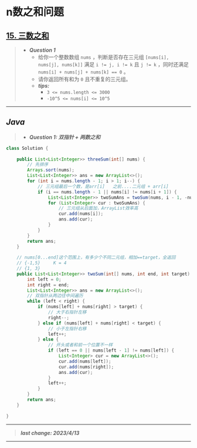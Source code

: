 # n数之和问题

## [15. 三数之和](https://leetcode.cn/problems/3sum/)

> - ***Question 1***
>   - 给你一个整数数组 `nums` ，判断是否存在三元组 `[nums[i], nums[j], nums[k]]` 满足 `i != j, i != k` 且 `j != k` ，同时还满足 `nums[i] + nums[j] + nums[k] == 0` 。
>   - 请你返回所有和为 `0` 且不重复的三元组。
>   - ***tips:***
>     - `3 <= nums.length <= 3000`
>     - `-10^5 <= nums[i] <= 10^5`

---

## *Java*

> - ***Question 1: 双指针 + 两数之和***

```java
class Solution {
    
    public List<List<Integer>> threeSum(int[] nums) {
        // 先排序
        Arrays.sort(nums);
        List<List<Integer>> ans = new ArrayList<>();
        for (int i = nums.length - 1; i > 1; i--) {
            // 三元组最后一个数，是arr[i]   之前....二元组 + arr[i]
            if (i == nums.length - 1 || nums[i] != nums[i + 1]) {
                List<List<Integer>> twoSumAns = twoSum(nums, i - 1, -nums[i]);
                for (List<Integer> cur : twoSumAns) {
                    // 三元组从后面加，ArrayList效率高
                    cur.add(nums[i]);
                    ans.add(cur);
                }
            }
        }
        return ans;
    }
    
    // nums[0...end]这个范围上，有多少个不同二元组，相加==target，全返回
    // {-1,5}     K = 4
    // {1, 3}
    public List<List<Integer>> twoSum(int[] nums, int end, int target) {
        int left = 0;
        int right = end;
        List<List<Integer>> ans = new ArrayList<>();
        // 双指针从两边往中间遍历
        while (left < right) {
            if (nums[left] + nums[right] > target) {
                // 大于右指针左移
                right--;
            } else if (nums[left] + nums[right] < target) {
                // 小于左指针右移
                left++;
            } else {
                // 开头或者和前一个位置不一样
                if (left == 0 || nums[left - 1] != nums[left]) {
                    List<Integer> cur = new ArrayList<>();
                    cur.add(nums[left]);
                    cur.add(nums[right]);
                    ans.add(cur);
                }
                left++;
            }
        }
        return ans;
    }
    
}
```

---

> ***last change: 2023/4/13***

---
